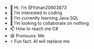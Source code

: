 - 👋 Hi, I’m @Yohan20603873
- 👀 I’m interested in coding
- 🌱 I’m currently learning Java SQL
- 💞️ I’m looking to collaborate on nothing
- 📫 How to reach me C#
- 😄 Pronouns: Me
- ⚡ Fun fact: AI will replace me 

<!---
Yohan20603873/Yohan20603873 is a ✨ special ✨ repository because its `README.md` (this file) appears on your GitHub profile.
You can click the Preview link to take a look at your changes.
--->
